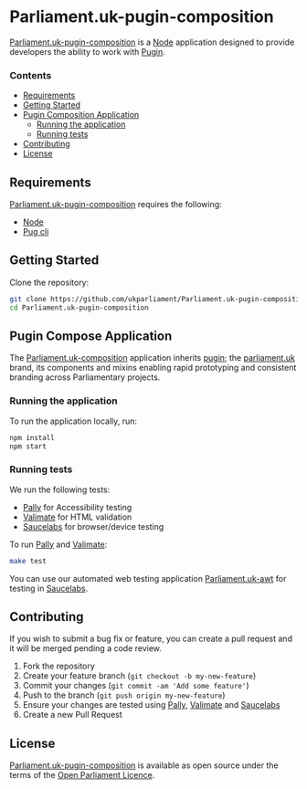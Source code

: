 
# Parliament.uk-pugin-composition
[Parliament.uk-pugin-composition][parliament.uk-pugin-composition] is a [Node][node] application designed to provide developers the ability to work with [Pugin][parliament.uk-pugin].

### Contents
- [Requirements](#requirements)
- [Getting Started](#getting-started)
- [Pugin Composition Application](#pugin-compose-application)
  - [Running the application](#running-the-application)
  - [Running tests](#running-tests)
- [Contributing](#contributing)
- [License](#license)

## Requirements
[Parliament.uk-pugin-composition][parliament.uk-pugin-composition] requires the following:
* [Node][node]
* [Pug cli][pug-cli]


## Getting Started
Clone the repository:
```bash
git clone https://github.com/ukparliament/Parliament.uk-pugin-composition.git
cd Parliament.uk-pugin-composition
```

## Pugin Compose Application
The [Parliament.uk-composition][parliament.uk-pugin-composition] application inherits [pugin][parliament.uk-pugin]; the [parliament.uk][parliament.uk] brand, its components and mixins enabling rapid prototyping and consistent branding across Parliamentary projects.

### Running the application
To run the application locally, run:
```bash
npm install
npm start
```

### Running tests
We run the following tests:
* [Pally][pally] for Accessibility testing
* [Valimate][valimate] for HTML validation
* [Saucelabs][saucelabs] for browser/device testing

To run [Pally][pally] and [Valimate][valimate]:
```bash
make test
```

You can use our automated web testing application [Parliament.uk-awt][parliament.uk-awt] for testing in [Saucelabs][saucelabs].

## Contributing
If you wish to submit a bug fix or feature, you can create a pull request and it will be merged pending a code review.

1. Fork the repository
2. Create your feature branch (`git checkout -b my-new-feature`)
3. Commit your changes (`git commit -am 'Add some feature'`)
4. Push to the branch (`git push origin my-new-feature`)
5. Ensure your changes are tested using [Pally][pally], [Valimate][valimate] and [Saucelabs][saucelabs]
6. Create a new Pull Request

## License
[Parliament.uk-pugin-composition][parliament.uk-pugin-composition] is available as open source under the terms of the [Open Parliament Licence][info-license].

[parliament.uk-pugin-composition]:https://github.com/ukparliament/parliament.uk-pugin-composition
[parliamentary-digital-service]:	https://github.com/ukparliament
[parliament.uk]:									http://www.parliament.uk/
[parliament.uk-pugin]:						https://github.com/ukparliament/parliament.uk-pugin
[parliament.uk-awt]:							https://github.com/ukparliament/parliament.uk-awt
[node]:														https://nodejs.org/en/
[pug-cli]:         		  					https://github.com/pugjs/pug-cli
[pally]:													https://github.com/pa11y/pa11y
[saucelabs]:											https://saucelabs.com/
[valimate]:												https://github.com/jamesseanwright/valimate

[info-license]:   http://www.parliament.uk/site-information/copyright/open-parliament-licence/
[shield-license]: https://img.shields.io/badge/license-Open%20Parliament%20Licence-blue.svg
